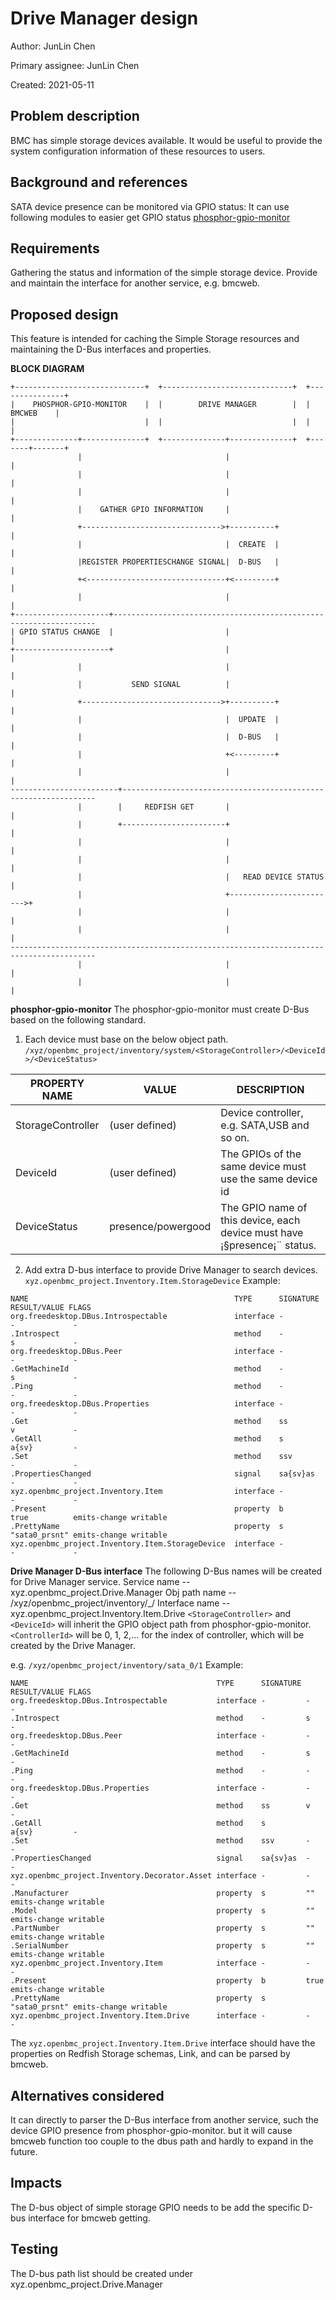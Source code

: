 
# Drive Manager design

Author: JunLin Chen

Primary assignee: JunLin Chen

Created: 2021-05-11

## Problem description

BMC has simple storage devices available. It would be useful to provide the system configuration information of these resources to users.

## Background and references

SATA device presence can be monitored via GPIO status:
It can use following modules to easier get GPIO status
[phosphor-gpio-monitor](https://github.com/openbmc/phosphor-gpio-monitor)

## Requirements

Gathering the status and information of the simple storage device.
Provide and maintain the interface for another service, e.g. bmcweb.

## Proposed design

This feature is intended for caching the Simple Storage resources and maintaining the D-Bus interfaces and properties.

**BLOCK DIAGRAM**
```
+-----------------------------+  +-----------------------------+  +---------------+
|    PHOSPHOR-GPIO-MONITOR    |  |        DRIVE MANAGER        |  |     BMCWEB    |
|                             |  |                             |  |               |
+--------------+--------------+  +--------------+--------------+  +-------+-------+
               |                                |                         |
               |                                |                         |
               |                                |                         |
               |    GATHER GPIO INFORMATION     |                         |
               +------------------------------->+----------+              |
               |                                |  CREATE  |              |
               |REGISTER PROPERTIESCHANGE SIGNAL|  D-BUS   |              |
               +<-------------------------------+<---------+              |
               |                                |                         |
+---------------------+------------------------------------------------------------------
| GPIO STATUS CHANGE  |                         |                         |
+---------------------+                         |                         |
               |                                |                         |
               |           SEND SIGNAL          |                         |
               +------------------------------->+----------+              |
               |                                |  UPDATE  |              |
               |                                |  D-BUS   |              |
               |                                +<---------+              |
               |                                |                         |
------------------------+----------------------------------------------------------------
               |        |     REDFISH GET       |                         |
               |        +-----------------------+                         |
               |                                |                         |
               |                                |                         |
               |                                |   READ DEVICE STATUS    |
               |                                +------------------------>+
               |                                |                         |
               |                                |                         |
-----------------------------------------------------------------------------------------
               |                                |                         |
               |                                |                         |
```
**phosphor-gpio-monitor**
The phosphor-gpio-monitor must create D-Bus based on the following standard.
1. Each device must base on the below object path.
`/xyz/openbmc_project/inventory/system/<StorageController>/<DeviceId>/<DeviceStatus>`

| PROPERTY NAME              | VALUE       | DESCRIPTION                       |
|----------------------------|-------------|-----------------------------------|
| StorageController | (user defined) | Device controller, e.g. SATA,USB and so on. |
| DeviceId | (user defined) | The GPIOs of the same device must use the same device id |
| DeviceStatus | presence/powergood | The GPIO name of this device, each device must have ¡§presence¡¨ status. |
2. Add extra D-bus interface to provide Drive Manager to search devices.
`xyz.openbmc_project.Inventory.Item.StorageDevice`
Example:
```
NAME                                              TYPE      SIGNATURE RESULT/VALUE FLAGS
org.freedesktop.DBus.Introspectable               interface -         -             -
.Introspect                                       method    -         s             -
org.freedesktop.DBus.Peer                         interface -         -             -
.GetMachineId                                     method    -         s             -
.Ping                                             method    -         -             -
org.freedesktop.DBus.Properties                   interface -         -             -
.Get                                              method    ss        v             -
.GetAll                                           method    s         a{sv}         -
.Set                                              method    ssv       -             -
.PropertiesChanged                                signal    sa{sv}as  -             -
xyz.openbmc_project.Inventory.Item                interface -         -             -
.Present                                          property  b         true          emits-change writable
.PrettyName                                       property  s         "sata0_prsnt" emits-change writable
xyz.openbmc_project.Inventory.Item.StorageDevice  interface -         -             -
```
**Drive Manager D-Bus interface**
The following D-Bus names will be created for Drive Manager service.
    Service name     -- xyz.openbmc_project.Drive.Manager
    Obj path name    -- /xyz/openbmc_project/inventory/<StorageController>_<ContorllerId>/<DeviceId>
    Interface name   -- xyz.openbmc_project.Inventory.Item.Drive
`<StorageController>` and `<DeviceId>` will inherit the GPIO object path from phosphor-gpio-monitor.
`<ControllerId>` will be 0, 1, 2,... for the index of controller, which will be created by the Drive Manager.

e.g. `/xyz/openbmc_project/inventory/sata_0/1`
Example:
```
NAME                                          TYPE      SIGNATURE RESULT/VALUE FLAGS
org.freedesktop.DBus.Introspectable           interface -         -             -
.Introspect                                   method    -         s             -
org.freedesktop.DBus.Peer                     interface -         -             -
.GetMachineId                                 method    -         s             -
.Ping                                         method    -         -             -
org.freedesktop.DBus.Properties               interface -         -             -
.Get                                          method    ss        v             -
.GetAll                                       method    s         a{sv}         -
.Set                                          method    ssv       -             -
.PropertiesChanged                            signal    sa{sv}as  -             -
xyz.openbmc_project.Inventory.Decorator.Asset interface -         -             -
.Manufacturer                                 property  s         ""            emits-change writable
.Model                                        property  s         ""            emits-change writable
.PartNumber                                   property  s         ""            emits-change writable
.SerialNumber                                 property  s         ""            emits-change writable
xyz.openbmc_project.Inventory.Item            interface -         -             -
.Present                                      property  b         true          emits-change writable
.PrettyName                                   property  s         "sata0_prsnt" emits-change writable
xyz.openbmc_project.Inventory.Item.Drive      interface -         -             -
```
The `xyz.openbmc_project.Inventory.Item.Drive` interface should have the properties on Redfish Storage schemas, Link, and can be parsed by bmcweb.

## Alternatives considered

It can directly to parser the D-Bus interface from another service, such the device GPIO presence from phosphor-gpio-monitor.
but it will cause bmcweb function too couple to the dbus path and hardly to expand in the future.

## Impacts

The D-bus object of simple storage GPIO needs to be add the specific D-bus interface for bmcweb getting.

## Testing

The D-bus path list should be created under xyz.openbmc_project.Drive.Manager
